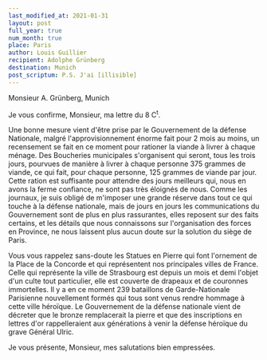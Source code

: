 ```yaml
---
last_modified_at: 2021-01-31
layout: post
full_year: true
num_month: true
place: Paris
author: Louis Guillier
recipient: Adolphe Grünberg
destination: Munich
post_scriptum: P.S. J'ai [illisible]
---
```


Monsieur A. Grünberg, Munich


Je vous confirme, Monsieur, ma lettre du 8 C<sup>t</sup>.

Une bonne mesure vient d'être prise par le Gouvernement de la défense
Nationale, malgré l'approvisionnement énorme fait pour 2 mois au moins, un
recensement se fait en ce moment pour rationer la viande à livrer à chaque
ménage. Des Boucheries municipales s'organisent qui seront, tous les trois
jours, pourvues de manière à livrer à chaque personne 375 grammes de viande, ce
qui fait, pour chaque personne, 125 grammes de viande par jour. Cette ration
est suffisante pour attendre des jours meilleurs qui, nous en avons la ferme
confiance, ne sont pas très éloignés de nous. Comme les journaux, je suis
obligé de m'imposer une grande réserve dans tout ce qui touche à la défense
nationale, mais de jours en jours les communications du Gouvernement sont de
plus en plus rassurantes, elles reposent sur des faits certains, et les détails
que nous connaissons sur l'organisation des forces en Province, ne nous
laissent plus aucun doute sur la solution du siège de Paris.

Vous vous rappelez sans-doute les Statues en Pierre qui font l'ornement de la
Place de la Concorde et qui représentent nos principales villes de France.
Celle qui représente la ville de Strasbourg est depuis un mois et demi l'objet
d'un culte tout particulier, elle est couverte de drapeaux et de couronnes
immortelles.
Il y a en ce moment 239 bataillons de Garde-Nationale Parisienne nouvellement
formés qui tous sont venus rendre hommage à cette ville héroïque. Le
Gouvernement de la défense nationale vient de décreter que le bronze
remplacerait la pierre et que des inscriptions en lettres d'or rappelleraient
aux générations à venir la défense héroïque du grave Général Ulric.

Je vous présente, Monsieur, mes salutations bien empressées.

